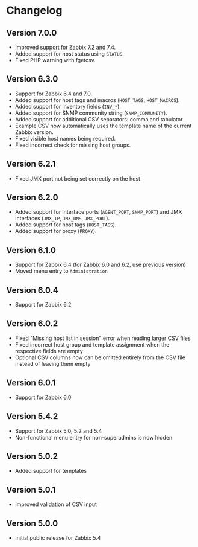 # Changelog

## Version 7.0.0

* Improved support for Zabbix 7.2 and 7.4.
* Added support for host status using `STATUS`.
* Fixed PHP warning with fgetcsv.

## Version 6.3.0

* Support for Zabbix 6.4 and 7.0.
* Added support for host tags and macros (`HOST_TAGS`, `HOST_MACROS`).
* Added support for inventory fields (`INV_*`).
* Added support for SNMP community string (`SNMP_COMMUNITY`).
* Added support for additional CSV separators: comma and tabulator
* Example CSV now automatically uses the template name of the current Zabbix version.
* Fixed visible host names being required.
* Fixed incorrect check for missing host groups.

## Version 6.2.1

* Fixed JMX port not being set correctly on the host

## Version 6.2.0

* Added support for interface ports (`AGENT_PORT`, `SNMP_PORT`) and JMX interfaces (`JMX_IP`, `JMX_DNS`, `JMX_PORT`).
* Added support for host tags (`HOST_TAGS`).
* Added support for proxy (`PROXY`).

## Version 6.1.0

* Support for Zabbix 6.4 (for Zabbix 6.0 and 6.2, use previous version)
* Moved menu entry to `Administration`

## Version 6.0.4

* Support for Zabbix 6.2

## Version 6.0.2

* Fixed "Missing host list in session" error when reading larger CSV files
* Fixed incorrect host group and template assignment when the respective fields are empty
* Optional CSV columns now can be omitted entirely from the CSV file instead of leaving them empty

## Version 6.0.1

* Support for Zabbix 6.0

## Version 5.4.2

* Support for Zabbix 5.0, 5.2 and 5.4
* Non-functional menu entry for non-superadmins is now hidden

## Version 5.0.2

* Added support for templates

## Version 5.0.1

* Improved validation of CSV input

## Version 5.0.0

* Initial public release for Zabbix 5.4

